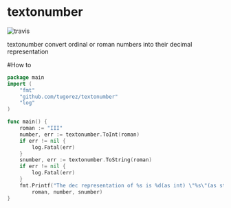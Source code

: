 # textonumber

![travis](https://travis-ci.org/tugorez/textonumber.svg?branch=master)

textonumber convert ordinal or roman numbers into their decimal representation

#How to
```go
package main
import (
	"fmt"
	"github.com/tugorez/textonumber"
	"log"
)

func main() {
	roman := "III"
	number, err := textonumber.ToInt(roman)
	if err != nil {
		log.Fatal(err)
	}
	snumber, err := textonumber.ToString(roman)
	if err != nil {
		log.Fatal(err)
	}
	fmt.Printf("The dec representation of %s is %d(as int) \"%s\"(as string)\n",
		roman, number, snumber)
}
```
